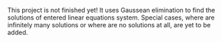 This project is not finished yet!
It uses Gaussean elimination to find the solutions of entered linear equations system.
Special cases, where are infinitely many solutions or where are no solutions at all, are yet to be added.
